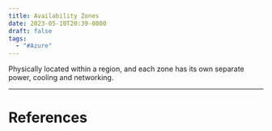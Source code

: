 ```yaml
---
title: Availability Zones
date: 2023-05-10T20:39-0800
draft: false
tags:
  - "#Azure"
---
```


Physically located within a region, and each zone has its own separate power, cooling and networking.

---
# References
